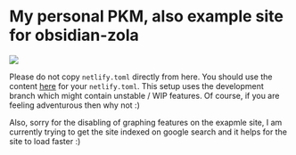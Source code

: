 # My personal PKM, also example site for obsidian-zola

![](https://img.shields.io/netlify/eb907b75-43df-4dbb-a22b-a7b4cea7332d)

Please do not copy `netlify.toml` directly from here. You should use the content [here](https://github.com/ppeetteerrs/obsidian-zola/blob/main/netlify.example.toml) for your `netlify.toml`. This setup uses the development branch which might contain unstable / WIP features. Of course, if you are feeling adventurous then why not :)

Also, sorry for the disabling of graphing features on the exapmle site, I am currently trying to get the site indexed on google search and it helps for the site to load faster :)
